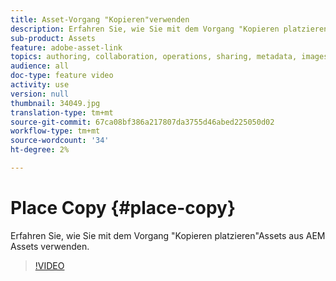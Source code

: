 ```yaml
---
title: Asset-Vorgang "Kopieren"verwenden
description: Erfahren Sie, wie Sie mit dem Vorgang "Kopieren platzieren"Assets aus AEM Assets verwenden.
sub-product: Assets
feature: adobe-asset-link
topics: authoring, collaboration, operations, sharing, metadata, images, operations
audience: all
doc-type: feature video
activity: use
version: null
thumbnail: 34049.jpg
translation-type: tm+mt
source-git-commit: 67ca08bf386a217807da3755d46abed225050d02
workflow-type: tm+mt
source-wordcount: '34'
ht-degree: 2%

---
```



# Place Copy {#place-copy}

Erfahren Sie, wie Sie mit dem Vorgang &quot;Kopieren platzieren&quot;Assets aus AEM Assets verwenden.

>[!VIDEO](https://video.tv.adobe.com/v/34049/?quality=12)
